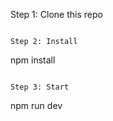 Step 1: Clone this repo
```

Step 2: Install

```
npm install
```

Step 3: Start

```
npm run dev
```

